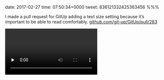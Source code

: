 date: 2017-02-27
time: 07:50:34+0000
tweet: 836121332425363456
%%%

I made a pull request for GitUp adding a text size setting because it’s important to be able to read comfortably. [github.com/git-up/GitUp/pull/283](https://github.com/git-up/GitUp/pull/283)

<video src="C5p_4s3WAAAcCVb.mp4" controls preload="none" />
